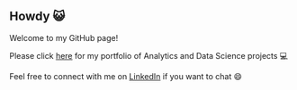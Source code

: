 ## Howdy 😺

<!--
**hobbeskocha/hobbeskocha** is a ✨ _special_ ✨ repository because its `README.md` (this file) appears on your GitHub profile.

Here are some ideas to get you started:

- 🔭 I’m currently working on ...
- 🌱 I’m currently learning ...
- 👯 I’m looking to collaborate on ...
- 🤔 I’m looking for help with ...
- 💬 Ask me about ...
- 📫 How to reach me: ...
- 😄 Pronouns: ...
- ⚡ Fun fact: ...
-->

Welcome to my GitHub page!

Please click [here](https://github.com/hobbeskocha/analytics-portfolio) for my portfolio of Analytics and Data Science projects 💻

Feel free to connect with me on [LinkedIn](https://www.linkedin.com/in/ayush-yoshi-shrestha/) if you want to chat 😄